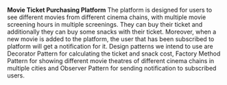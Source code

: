 **Movie Ticket Purchasing Platform**
The platform is designed for users to see different movies from  different cinema chains, with multiple movie screening hours in  multiple screenings.
They can buy their ticket and additionally they  can buy some snacks with their ticket.
Moreover, when a new movie is added to the platform, the user that has been subscribed to platform will get a notification for it.
 Design patterns we intend to use are Decorator Pattern for calculating the ticket and snack cost, Factory Method Pattern for showing different movie theatres of different cinema chains in 
multiple cities and Observer Pattern for sending notification to subscribed users.
